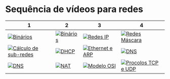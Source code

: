 # Sequência de vídeos para redes

1 | 2 | 3 | 4
--- | --- | --- | ---
 [![Binários](https://img.youtube.com/vi/TUJc1hgDZ54/0.jpg)](https://www.youtube.com/watch?v=TUJc1hgDZ54 "Binários")|[![Binários](https://img.youtube.com/vi/dp9ynjJamoI/0.jpg)](https://www.youtube.com/watch?v=dp9ynjJamoI "Binários")|[![Redes IP](https://img.youtube.com/vi/EYQu7uNKvYg/0.jpg)](https://www.youtube.com/watch?v=EYQu7uNKvYg "Redes IP")|[![Redes Máscara](https://img.youtube.com/vi/yLgansF_h1w/0.jpg)](https://www.youtube.com/watch?v=yLgansF_h1w "Máscara de rede")
 [![Cálculo de sub-redes](https://img.youtube.com/vi/7tUEHsQR9ak/0.jpg)](https://www.youtube.com/watch?v=7tUEHsQR9ak "Cálculo de sub-redes")| [![DHCP](https://img.youtube.com/vi/7pU9iHoJRm4/0.jpg)](https://www.youtube.com/watch?v=7pU9iHoJRm4 "DHCP")| [![Ethernet e ARP](https://img.youtube.com/vi/_ITRPKDFWSA/0.jpg)](https://www.youtube.com/watch?v=_ITRPKDFWSA "Ethernet e ARP" )| [![DNS](https://img.youtube.com/vi/i4KMcl0tuEg/0.jpg)](https://www.youtube.com/watch?v=i4KMcl0tuEg "DNS")
 [![DNS](https://img.youtube.com/vi/NyX0C-FRoFQ/0.jpg)](https://www.youtube.com/watch?v=NyX0C-FRoFQ "DNS")| [![NAT](https://img.youtube.com/vi/p1wdm_hkAY8/0.jpg)](https://www.youtube.com/watch?v=p1wdm_hkAY8 "NAT")| [![Modelo OSI](https://img.youtube.com/vi/7sW8CXVx7IU/0.jpg)](https://www.youtube.com/watch?v=7sW8CXVx7IU "Modelo OSI")| [![Procolos TCP e UDP](https://img.youtube.com/vi/uRvjPlbJ_98/0.jpg)](https://www.youtube.com/watch?v=uRvjPlbJ_98 "TCP e UDP")

